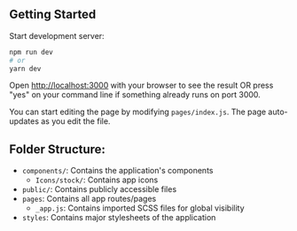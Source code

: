 ## Getting Started

Start development server:

```bash
npm run dev
# or
yarn dev
```

Open [http://localhost:3000](http://localhost:3000) with your browser to see the result OR press "yes" on your command line if something already runs on port 3000.

You can start editing the page by modifying `pages/index.js`. The page auto-updates as you edit the file.

## Folder Structure:

- `components/`: Contains the application's components
    - `Icons/stock/`: Contains app icons
- `public/`: Contains publicly accessible files
- `pages`: Contains all app routes/pages
    - `_app.js`: Contains imported SCSS files for global visibility
- `styles`: Contains major stylesheets of the application


